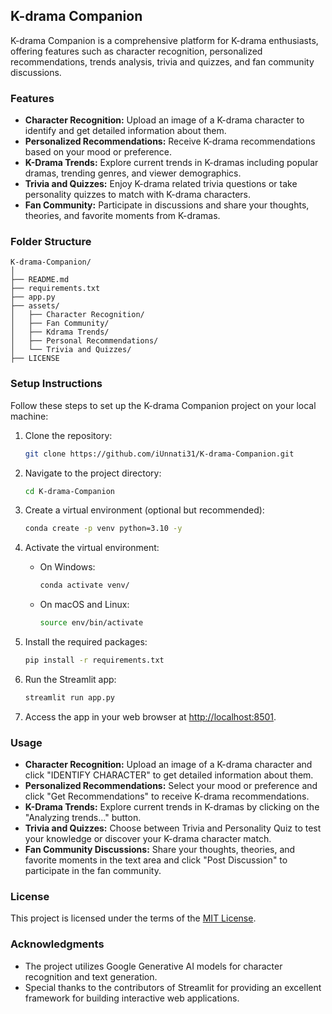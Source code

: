 ## K-drama Companion

K-drama Companion is a comprehensive platform for K-drama enthusiasts, offering features such as character recognition, personalized recommendations, trends analysis, trivia and quizzes, and fan community discussions.


### Features

- **Character Recognition:** Upload an image of a K-drama character to identify and get detailed information about them.
- **Personalized Recommendations:** Receive K-drama recommendations based on your mood or preference.
- **K-Drama Trends:** Explore current trends in K-dramas including popular dramas, trending genres, and viewer demographics.
- **Trivia and Quizzes:** Enjoy K-drama related trivia questions or take personality quizzes to match with K-drama characters.
- **Fan Community:** Participate in discussions and share your thoughts, theories, and favorite moments from K-dramas.

### Folder Structure

```
K-drama-Companion/
│
├── README.md
├── requirements.txt
├── app.py
├── assets/
│   ├── Character Recognition/
│   ├── Fan Community/
│   ├── Kdrama Trends/
│   ├── Personal Recommendations/
│   └── Trivia and Quizzes/
├── LICENSE
```

### Setup Instructions

Follow these steps to set up the K-drama Companion project on your local machine:

1. Clone the repository:
    ```bash
    git clone https://github.com/iUnnati31/K-drama-Companion.git
    ```

2. Navigate to the project directory:
    ```bash
    cd K-drama-Companion
    ```

3. Create a virtual environment (optional but recommended):
    ```bash
    conda create -p venv python=3.10 -y
    ```

4. Activate the virtual environment:
    - On Windows:
        ```bash
        conda activate venv/
        ```
    - On macOS and Linux:
        ```bash
        source env/bin/activate
        ```

5. Install the required packages:
    ```bash
    pip install -r requirements.txt
    ```

6. Run the Streamlit app:
    ```bash
    streamlit run app.py
    ```

7. Access the app in your web browser at [http://localhost:8501](http://localhost:8501).

### Usage

- **Character Recognition:** Upload an image of a K-drama character and click "IDENTIFY CHARACTER" to get detailed information about them.
- **Personalized Recommendations:** Select your mood or preference and click "Get Recommendations" to receive K-drama recommendations.
- **K-Drama Trends:** Explore current trends in K-dramas by clicking on the "Analyzing trends..." button.
- **Trivia and Quizzes:** Choose between Trivia and Personality Quiz to test your knowledge or discover your K-drama character match.
- **Fan Community Discussions:** Share your thoughts, theories, and favorite moments in the text area and click "Post Discussion" to participate in the fan community.

### License

This project is licensed under the terms of the [MIT License](LICENSE).

### Acknowledgments

- The project utilizes Google Generative AI models for character recognition and text generation.
- Special thanks to the contributors of Streamlit for providing an excellent framework for building interactive web applications.


